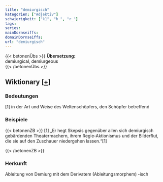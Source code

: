 ```yaml
---
title: "demiurgisch"
kategorien: ["Adjektiv"]
schwierigkeit: ["k1", "h_", "r_"]
tags:
series:
mainDornseiffs:
domainDornseiffs:
url: "demiurgisch"
---
```


{{< betonenÜbs >}}
**Übersetzung:**  
demiurgical, demiurgeous  
{{< /betonenÜbs >}}

## Wiktionary [[+](https://de.wiktionary.org/wiki/demiurgisch)]

### Bedeutungen
[1] in der Art und Weise des Weltenschöpfers, den Schöpfer betreffend  

### Beispiele
{{< betonenZB >}}
[1] „Er hegt Skepsis gegenüber allen sich demiurgisch gebärdenden Theatermachern, ihrem Regie-Aktionismus und der Bilderflut, die sie auf den Zuschauer niedergehen lassen.“[1]  

{{< /betonenZB >}}
### Herkunft
Ableitung von Demiurg mit dem Derivatem (Ableitungsmorphem) -isch  


